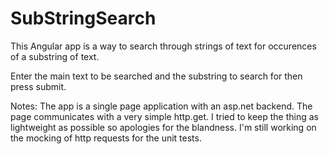 # SubStringSearch
This Angular app is a way to search through strings of text for occurences of a substring of text.

Enter the main text to be searched and the substring to search for then press submit.

Notes: 
The app is a single page application with an asp.net backend.
The page communicates with a very simple http.get.
I tried to keep the thing as lightweight as possible so apologies for the blandness.
I'm still working on the mocking of http requests for the unit tests.
